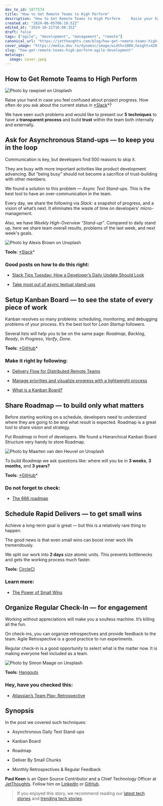 ```yaml
---
dev_to_id: 1877574
title: "How to Get Remote Teams to High Perform"
description: "How to Get Remote Teams to High Perform     Raise your hand in case you feel confused about..."
created_at: "2024-06-05T06:10:52Z"
edited_at: "2024-10-21T16:08:35Z"
draft: false
tags: ["agile", "development", "management", "remote"]
canonical_url: "https://jetthoughts.com/blog/how-get-remote-teams-high-perform-agile-development/"
cover_image: "https://media.dev.to/dynamic/image/width=1000,height=420,fit=cover,gravity=auto,format=auto/https%3A%2F%2Fraw.githubusercontent.com%2Fjetthoughts%2Fjetthoughts.github.io%2Fmaster%2Fstatic%2Fassets%2Fimg%2Fblog%2Fhow-get-remote-teams-high-perform-agile-development%2Ffile_0.jpeg"
slug: "how-get-remote-teams-high-perform-agile-development"
metatags:
  image: cover.jpeg
---
```


## How to Get Remote Teams to High Perform

![Photo by [rawpixel](https://unsplash.com/photos/mcLpPD36-2k?utm_source=unsplash&utm_medium=referral&utm_content=creditCopyText) on [Unsplash](https://unsplash.com/@rawpixel?utm_source=unsplash&utm_medium=referral&utm_content=creditCopyText)](file_0.jpeg)

Raise your hand in case you feel confused about project progress. How often do you ask about the current status in [*Slack](https://slack.com)*?

We have seen such problems and would like to present our **5** **techniques** to have a **transparent process** and build **trust** within the team both internally and externally.

## Ask for Asynchronous Stand-ups — to keep you in the loop

Communication is key, but developers find 500 reasons to skip it.

They are busy with more important activities like product development advancing. But “being busy” should not become a sacrifice of trust-building with other members.

We found a solution to this problem — *Async Text Stand-ups*. This is the best tool to have an over-communication in the team.

Every day, we share the following via *Slack*: a snapshot of progress, and a vision of what’s next. It eliminates the waste of time on developers' micro-management.

Also, we have *Weekly High-Overview “Stand-up”*. Compared to daily stand up, here we share team overall results, problems of the last week, and next week's goals.

![Photo by [Alexis Brown](https://unsplash.com/photos/omeaHbEFlN4?utm_source=unsplash&utm_medium=referral&utm_content=creditCopyText) on [Unsplash](https://unsplash.com/?utm_source=unsplash&utm_medium=referral&utm_content=creditCopyText)](file_1.jpeg)

**Tools:** [*Slack](https://slack.com)*

### Good posts on how to do this right:

* [Slack Tips Tuesday: How a Developer’s Daily Update Should Look](https://x-team.com/blog/developer-daily-standup/)

* [Take most out of async textual stand-ups](https://blog.arkency.com/2014/06/async-standups/)

## Setup Kanban Board — to see the state of every piece of work

Kanban resolves so many problems: scheduling, monitoring, and debugging problems of your process. It’s the best tool for *Lean Startup* followers.

Several lists will help you to be on the same page: *Roadmap*, *Backlog*, *Ready*, *In Progress*, *Verify*, *Done*.

**Tools:** [*GitHub](https://github.com)*

### Make it right by following:

* [Delivery Flow for Distributed Remote Teams](https://jtway.co/delivery-flow-for-distributed-remote-teams-5218828b0d1a)

* [Manage priorities and visualize progress with a lightweight process](https://thoughtbot.com/playbook/planning/manage-priorities-with-a-lightweight-process)

* [What is a Kanban Board?](https://leankit.com/learn/kanban/kanban-board/)

## Share Roadmap — to build only what matters

Before starting working on a schedule, developers need to understand where they are going to be and what result is expected. Roadmap is a great tool to share vision and strategy.

Put *Roadmap* in front of developers. We found a Hierarchical Kanban Board Structure very handy to store Roadmap.

![Photo by [Maarten van den Heuvel](https://unsplash.com/photos/_pc8aMbI9UQ?utm_source=unsplash&utm_medium=referral&utm_content=creditCopyText) on [Unsplash](https://unsplash.com/search/photos/chess?utm_source=unsplash&utm_medium=referral&utm_content=creditCopyText)](file_2.jpeg)

To build *Roadmap* we ask questions like: where will you be in **3 weeks**, **3 months,** and **3 years?**

**Tools:** [*GitHub](https://github.com)*

### Do not forget to check:

* [The 666 roadmap](https://blog.intercom.com/666-product-roadmap/)

## Schedule Rapid Delivers — to get small wins

Achieve a long-term goal is great — but this is a relatively rare thing to happen.

The good news is that even small wins can boost inner work life tremendously.

We split our work into **2 days** size atomic units. This prevents bottlenecks and gets the working process much faster.

**Tools:** [CircleCI](https://circleci.com)

### Learn more:

* [The Power of Small Wins](https://hbr.org/2011/05/the-power-of-small-wins)

## Organize Regular Check-In — for engagement

Working without appreciations will make you a soulless machine. It’s killing all the fun.

On check-ins, you can organize retrospectives and provide feedback to the team. Agile Retrospective is a good practice to run experiments.

Regular check-in is a good opportunity to select what is the matter now. It is making everyone feel included as a team.

![Photo by [Simon Maage](https://unsplash.com/photos/KTzZVDjUsXw?utm_source=unsplash&utm_medium=referral&utm_content=creditCopyText) on [Unsplash](https://unsplash.com/search/photos/thanks?utm_source=unsplash&utm_medium=referral&utm_content=creditCopyText)](file_3.jpeg)

**Tools:** [Hangouts](https://hangouts.google.com/)

### Hey, have you checked this:

* [Atlassian’s Team Play: Retrospective](https://www.atlassian.com/team-playbook/plays/retrospective)

## Synopsis

In the post we covered such techniques:

* Asynchronous Daily Text Stand-ups

* Kanban Board

* Roadmap

* Deliver By Small Chunks

* Monthly Retrospectives & Regular Feedback

**Paul Keen** is an Open Source Contributor and a Chief Technology Officer at [JetThoughts](https://www.jetthoughts.com). Follow him on [LinkedIn](https://www.linkedin.com/in/paul-keen/) or [GitHub](https://github.com/pftg).
>  If you enjoyed this story, we recommend reading our [latest tech stories](https://jtway.co/latest) and [trending tech stories](https://jtway.co/trending).
